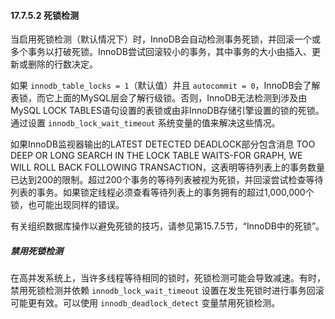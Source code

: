 #### 17.7.5.2 死锁检测

当启用死锁检测（默认情况下）时，InnoDB会自动检测事务死锁，并回滚一个或多个事务以打破死锁。InnoDB尝试回滚较小的事务，其中事务的大小由插入、更新或删除的行数决定。

如果 `innodb_table_locks = 1`（默认值）并且 `autocommit = 0`，InnoDB会了解表锁，而它上面的MySQL层会了解行级锁。否则，InnoDB无法检测到涉及由MySQL LOCK TABLES语句设置的表锁或由非InnoDB存储引擎设置的锁的死锁。通过设置 `innodb_lock_wait_timeout` 系统变量的值来解决这些情况。

如果InnoDB监视器输出的LATEST DETECTED DEADLOCK部分包含消息 TOO DEEP OR LONG SEARCH IN THE LOCK TABLE WAITS-FOR GRAPH, WE WILL ROLL BACK FOLLOWING TRANSACTION，这表明等待列表上的事务数量已达到200的限制。超过200个事务的等待列表被视为死锁，并回滚尝试检查等待列表的事务。如果锁定线程必须查看等待列表上的事务拥有的超过1,000,000个锁，也可能出现同样的错误。

有关组织数据库操作以避免死锁的技巧，请参见第15.7.5节，“InnoDB中的死锁”。

##### 禁用死锁检测

在高并发系统上，当许多线程等待相同的锁时，死锁检测可能会导致减速。有时，禁用死锁检测并依赖 `innodb_lock_wait_timeout` 设置在发生死锁时进行事务回滚可能更有效。可以使用 `innodb_deadlock_detect` 变量禁用死锁检测。